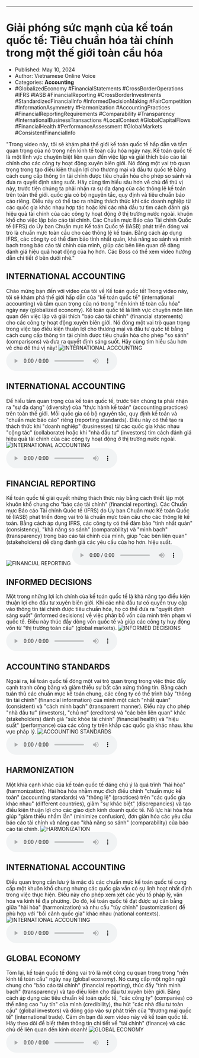 
---

# Giải phóng sức mạnh của kế toán quốc tế: Tiêu chuẩn hóa tài chính trong một thế giới toàn cầu hóa

- Published: May 10, 2024
- Author: Vietnamese Online Voice
- Categories: **Accounting**
- #GlobalizedEconomy #FinancialStatements #CrossBorderOperations #IFRS #IASB #FinancialReporting #CrossBorderInvestments #StandardizedFinancialInfo #InformedDecisionMaking #FairCompetition #InformationAsymmetry #Harmonization #AccountingPractices #FinancialReportingRequirements #Comparability #Transparency #InternationalBusinessTransactions #LocalContext #GlobalCapitalFlows #FinancialHealth #PerformanceAssessment #GlobalMarkets #ConsistentFinancialInfo

"Trong video này, tôi sẽ khám phá thế giới kế toán quốc tế hấp dẫn và tầm quan trọng của nó trong nền kinh tế toàn cầu hóa ngày nay. Kế toán quốc tế là một lĩnh vực chuyên biệt liên quan đến việc lập và giải thích báo cáo tài chính cho các công ty hoạt động xuyên biên giới. Nó đóng một vai trò quan trọng trong tạo điều kiện thuận lợi cho thương mại và đầu tư quốc tế bằng cách cung cấp thông tin tài chính được tiêu chuẩn hóa cho phép so sánh và đưa ra quyết định sáng suốt. Hãy cùng tìm hiểu sâu hơn về chủ đề thú vị này, trước tiên chúng ta phải nhận ra sự đa dạng của các thông lệ kế toán trên toàn thế giới. quốc gia có bộ nguyên tắc, quy định và tiêu chuẩn báo cáo riêng. Điều này có thể tạo ra những thách thức khi các doanh nghiệp từ các quốc gia khác nhau hợp tác hoặc khi các nhà đầu tư tìm cách đánh giá hiệu quả tài chính của các công ty hoạt động ở thị trường nước ngoài. khuôn khổ cho việc lập báo cáo tài chính. Các Chuẩn mực Báo cáo Tài chính Quốc tế (IFRS) do Ủy ban Chuẩn mực Kế toán Quốc tế (IASB) phát triển đóng vai trò là chuẩn mực toàn cầu cho các thông lệ kế toán. Bằng cách áp dụng IFRS, các công ty có thể đảm bảo tính nhất quán, khả năng so sánh và minh bạch trong báo cáo tài chính của mình, giúp các bên liên quan dễ dàng đánh giá hiệu quả hoạt động của họ hơn. Các Boss có thể xem video hướng dẫn chi tiết ở bên dưới nhé."


## INTERNATIONAL ACCOUNTING

Chào mừng bạn đến với video của tôi về Kế toán quốc tế! Trong video này, tôi sẽ khám phá thế giới hấp dẫn của "kế toán quốc tế" (international accounting) và tầm quan trọng của nó trong "nền kinh tế toàn cầu hóa" ngày nay (globalized economy). Kế toán quốc tế là lĩnh vực chuyên môn liên quan đến việc lập và giải thích "báo cáo tài chính" (financial statements) cho các công ty hoạt động xuyên biên giới. Nó đóng một vai trò quan trọng trong việc tạo điều kiện thuận lợi cho thương mại và đầu tư quốc tế bằng cách cung cấp thông tin tài chính được tiêu chuẩn hóa cho phép "so sánh" (comparisons) và đưa ra quyết định sáng suốt. Hãy cùng tìm hiểu sâu hơn về chủ đề thú vị này!
![INTERNATIONAL ACCOUNTING](https://http-archiver-apis-production-80.schnworks.com/storage/images/transitions/2024-05-10/transition-11204778844-Montserrat-Bold-303F9F.jpg)
<audio controls>
    <source src="https://http-archiver-apis-production-80.schnworks.com/storage/storage/audio/file-10222972211.mp3" type="audio/mpeg">
</audio>



## INTERNATIONAL ACCOUNTING

Để hiểu tầm quan trọng của kế toán quốc tế, trước tiên chúng ta phải nhận ra "sự đa dạng" (diversity) của "thực hành kế toán" (accounting practices) trên toàn thế giới. Mỗi quốc gia có bộ nguyên tắc, quy định kế toán và "chuẩn mực báo cáo" riêng (reporting standards). Điều này có thể tạo ra thách thức khi "doanh nghiệp" (businesses) từ các quốc gia khác nhau "cộng tác" (collaborate) hoặc khi "nhà đầu tư" (investors) tìm cách đánh giá hiệu quả tài chính của các công ty hoạt động ở thị trường nước ngoài.
![INTERNATIONAL ACCOUNTING](https://http-archiver-apis-production-80.schnworks.com/storage/images/transitions/2024-05-10/transition--18641007920-Montserrat-SemiBold-283593.jpg)
<audio controls>
    <source src="https://http-archiver-apis-production-80.schnworks.com/storage/storage/audio/file-3167565142.mp3" type="audio/mpeg">
</audio>



## FINANCIAL REPORTING

Kế toán quốc tế giải quyết những thách thức này bằng cách thiết lập một khuôn khổ chung cho "báo cáo tài chính" (financial reporting). Các Chuẩn mực Báo cáo Tài chính Quốc tế (IFRS) do Ủy ban Chuẩn mực Kế toán Quốc tế (IASB) phát triển đóng vai trò là chuẩn mực toàn cầu cho các thông lệ kế toán. Bằng cách áp dụng IFRS, các công ty có thể đảm bảo "tính nhất quán" (consistency), "khả năng so sánh" (comparability) và "minh bạch" (transparency) trong báo cáo tài chính của mình, giúp "các bên liên quan" (stakeholders) dễ dàng đánh giá các yêu cầu của họ hơn. hiệu suất.
![FINANCIAL REPORTING](https://http-archiver-apis-production-80.schnworks.com/storage/images/transitions/2024-05-10/transition-19140415656-Montserrat-SemiBold-303F9F.jpg)
<audio controls>
    <source src="https://http-archiver-apis-production-80.schnworks.com/storage/storage/audio/file-10286960385.mp3" type="audio/mpeg">
</audio>



## INFORMED DECISIONS

Một trong những lợi ích chính của kế toán quốc tế là khả năng tạo điều kiện thuận lợi cho đầu tư xuyên biên giới. Khi các nhà đầu tư có quyền truy cập vào thông tin tài chính được tiêu chuẩn hóa, họ có thể đưa ra "quyết định sáng suốt" (informed decisions) về việc phân bổ vốn của mình trên phạm vi quốc tế. Điều này thúc đẩy dòng vốn quốc tế và giúp các công ty huy động vốn từ "thị trường toàn cầu" (global markets).
![INFORMED DECISIONS](https://http-archiver-apis-production-80.schnworks.com/storage/images/transitions/2024-05-10/transition-21188151915-Montserrat-ExtraBold-9C27B0.jpg)
<audio controls>
    <source src="https://http-archiver-apis-production-80.schnworks.com/storage/storage/audio/file-2916885380.mp3" type="audio/mpeg">
</audio>



## ACCOUNTING STANDARDS

Ngoài ra, kế toán quốc tế đóng một vai trò quan trọng trong việc thúc đẩy cạnh tranh công bằng và giảm thiểu sự bất cân xứng thông tin. Bằng cách tuân thủ các chuẩn mực kế toán chung, các công ty có thể trình bày "thông tin tài chính" (financial information) của mình một cách "nhất quán" (consistent) và "cách minh bạch" (transparent manner). Điều này cho phép "nhà đầu tư" (investors), "chủ nợ" (creditors) và "các bên liên quan" khác (stakeholders) đánh giá "sức khỏe tài chính" (financial health) và "hiệu suất" (performance) của các công ty trên khắp các quốc gia khác nhau. khu vực pháp lý.
![ACCOUNTING STANDARDS](https://http-archiver-apis-production-80.schnworks.com/storage/images/transitions/2024-05-10/transition--16790273425-Montserrat-ExtraBold-673AB7.jpg)
<audio controls>
    <source src="https://http-archiver-apis-production-80.schnworks.com/storage/storage/audio/file-25521282094.mp3" type="audio/mpeg">
</audio>



## HARMONIZATION

Một khía cạnh khác của kế toán quốc tế đáng chú ý là quá trình "hài hòa" (harmonization). Hài hòa hóa nhằm mục đích điều chỉnh "chuẩn mực kế toán" (accounting standards) và "thông lệ" (practices) trên "các quốc gia khác nhau" (different countries), giảm "sự khác biệt" (discrepancies) và tạo điều kiện thuận lợi cho các giao dịch kinh doanh quốc tế. Nỗ lực hài hòa hóa giúp "giảm thiểu nhầm lẫn" (minimize confusion), đơn giản hóa các yêu cầu báo cáo tài chính và nâng cao "khả năng so sánh" (comparability) của báo cáo tài chính.
![HARMONIZATION](https://http-archiver-apis-production-80.schnworks.com/storage/images/transitions/2024-05-10/transition-10274260451-Montserrat-Regular-673AB7.jpg)
<audio controls>
    <source src="https://http-archiver-apis-production-80.schnworks.com/storage/storage/audio/file-18083007345.mp3" type="audio/mpeg">
</audio>



## INTERNATIONAL ACCOUNTING

Điều quan trọng cần lưu ý là mặc dù các chuẩn mực kế toán quốc tế cung cấp một khuôn khổ chung nhưng các quốc gia vẫn có sự linh hoạt nhất định trong việc thực hiện. Điều này cho phép xem xét các yếu tố pháp lý, văn hóa và kinh tế địa phương. Do đó, kế toán quốc tế đạt được sự cân bằng giữa "hài hòa" (harmonization) và nhu cầu "tùy chỉnh" (customization) để phù hợp với "bối cảnh quốc gia" khác nhau (national contexts).
![INTERNATIONAL ACCOUNTING](https://http-archiver-apis-production-80.schnworks.com/storage/images/transitions/2024-05-10/transition--3453862499-Montserrat-Regular-283593.jpg)
<audio controls>
    <source src="https://http-archiver-apis-production-80.schnworks.com/storage/storage/audio/file-5484478864.mp3" type="audio/mpeg">
</audio>



## GLOBAL ECONOMY

Tóm lại, kế toán quốc tế đóng vai trò là một công cụ quan trọng trong "nền kinh tế toàn cầu" ngày nay (global economy). Nó cung cấp một ngôn ngữ chung cho "báo cáo tài chính" (financial reporting), thúc đẩy "tính minh bạch" (transparency) và tạo điều kiện cho đầu tư xuyên biên giới. Bằng cách áp dụng các tiêu chuẩn kế toán quốc tế, "các công ty" (companies) có thể nâng cao "uy tín" của mình (credibility), thu hút "các nhà đầu tư toàn cầu" (global investors) và đóng góp vào sự phát triển của "thương mại quốc tế" (international trade). Cảm ơn bạn đã xem video này về kế toán quốc tế. Hãy theo dõi để biết thêm thông tin chi tiết về "tài chính" (finance) và các chủ đề liên quan đến kinh doanh!
![GLOBAL ECONOMY](https://http-archiver-apis-production-80.schnworks.com/storage/images/transitions/2024-05-10/transition--32069036467-Montserrat-Black-512DA8.jpg)
<audio controls>
    <source src="https://http-archiver-apis-production-80.schnworks.com/storage/storage/audio/file-61851940138.mp3" type="audio/mpeg">
</audio>

